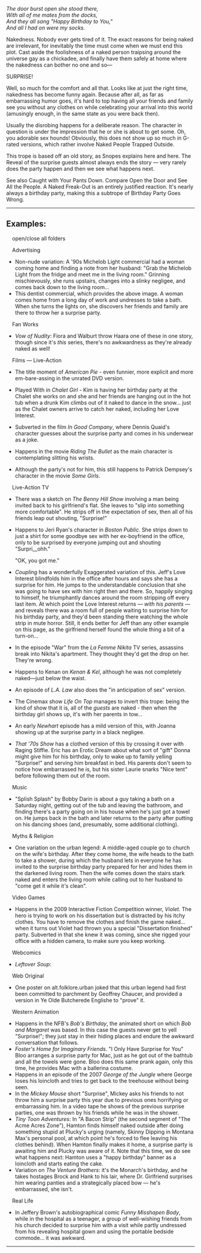 _The door burst open she stood there,  
With all of me mates from the docks,  
And they all sang "Happy Birthday to You,"  
And all I had on were my socks._

Nakedness. Nobody ever gets tired of it. The exact reasons for being naked are irrelevant, for inevitably the time must come when we must end this plot. Cast aside the foolishness of a naked person traipsing around the universe gay as a chickadee, and finally have them safely at home where the nakedness can bother no one and so—

SURPRISE!

Well, so much for the comfort and all that. Looks like at just the right time, nakedness has become funny again. Because after all, as far as embarrassing humor goes, it's hard to top having all your friends and family see you without any clothes on while celebrating your arrival into this world (amusingly enough, in the same state as you were back then).

Usually the disrobing happens for a deliberate reason. The character in question is under the impression that he or she is about to get some. Oh, you adorable sex hounds! Obviously, this does not show up so much in G-rated versions, which rather involve Naked People Trapped Outside.

This trope is based off an old story, as Snopes explains here and here. The Reveal of the surprise guests almost always ends the story — very rarely does the party happen and then we see what happens next.

See also Caught with Your Pants Down. Compare Open the Door and See All the People. A Naked Freak-Out is an entirely justified reaction. It's nearly always a birthday party, making this a subtrope of Birthday Party Goes Wrong.

___

## Examples:

    open/close all folders 

    Advertising 

-   Non-nude variation: A '90s Michelob Light commercial had a woman coming home and finding a note from her husband: "Grab the Michelob Light from the fridge and meet me in the living room." Grinning mischievously, she runs upstairs, changes into a slinky negligee, and comes back down to the living room...
-   This dentist commercial, which provides the above image. A woman comes home from a long day of work and undresses to take a bath. When she turns the lights on, she discovers her friends and family are there to throw her a surprise party.

    Fan Works 

-   _Vow of Nudity_: Fiora and Walburt throw Haara one of these in one story, though since it's _this_ series, there's no awkwardness as they're already naked as well!

    Films — Live-Action 

-   The title moment of _American Pie_ - even funnier, more explicit and more em-bare-assing in the unrated DVD version.
-   Played With in _Chalet Girl_ - Kim is having her birthday party at the Chalet she works on and she and her friends are hanging out in the hot tub when a drunk Kim climbs out of it naked to dance in the snow... just as the Chalet owners arrive to catch her naked, including her Love Interest.

-   Subverted in the film _In Good Company_, where Dennis Quaid's character guesses about the surprise party and comes in his underwear as a joke.
-   Happens in the movie _Riding The Bullet_ as the main character is contemplating slitting his wrists.
-   Although the party's not for him, this still happens to Patrick Dempsey's character in the movie _Some Girls_.

    Live-Action TV 

-   There was a sketch on _The Benny Hill Show_ involving a man being invited back to his girlfriend's flat. She leaves to "slip into something more comfortable". He strips off in the expectation of sex, then all of his friends leap out shouting, "Surprise!"
-   Happens to Jeri Ryan's character in _Boston Public_. She strips down to just a shirt for some goodbye sex with her ex-boyfriend in the office, only to be surprised by everyone jumping out and shouting "Surpri\_\_ohh."
    
    "OK, you got me."
    
-   _Coupling_ has a wonderfully Exaggerated variation of this. Jeff's Love Interest blindfolds him in the office after hours and says she has a surprise for him. He jumps to the understandable conclusion that she was going to have sex with him right then and there. So, happily singing to himself, he triumphantly dances around the room stripping off every last item. At which point the Love Interest returns — _with his parents_ — and reveals there was a room full of people waiting to surprise him for his birthday party, and they'd been standing there watching the whole strip in mute horror. Still, it ends better for Jeff than any other example on this page, as the girlfriend herself found the whole thing a bit of a turn-on...
-   In the episode "War" from the _La Femme Nikita_ TV series, assassins break into Nikita's apartment. They thought they'd get the drop on her. They're wrong.
-   Happens to Kenan on _Kenan & Kel_, although he was not completely naked—just below the waist.
-   An episode of _L.A. Law_ also does the "in anticipation of sex" version.
-   The Cinemax show _Life On Top_ manages to invert this trope: being the kind of show that it is, all of the _guests_ are naked - then when the birthday girl shows up, it's with her parents in tow...
-   An early _Newhart_ episode has a mild version of this, with Joanna showing up at the surprise party in a black negligee.
-   _That '70s Show_ has a clothed version of this by crossing it over with Raging Stiffie. Eric has an Erotic Dream about what sort of "gift" Donna might give him for his birthday, only to wake up to family yelling "Surprise!" and serving him breakfast in bed. His parents don't seem to notice how embarrassed he is, but his sister Laurie snarks "Nice tent" before following them out of the room.

    Music 

-   "Splish Splash" by Bobby Darin is about a guy taking a bath on a Saturday night, getting out of the tub and leaving the bathroom, and finding there's a party going on in his house when he's just got a towel on. He jumps back in the bath and later returns to the party after putting on his dancing shoes (and, presumably, some additional clothing).

    Myths & Religion 

-   One variation on the urban legend: A middle-aged couple go to church on the wife's birthday. After they come home, the wife heads to the bath to take a shower, during which the husband lets in everyone he has invited to the surprise birthday party prepared for her and hides them in the darkened living room. Then the wife comes down the stairs stark naked and enters the living room while calling out to her husband to "come get it while it's clean".

    Video Games 

-   Happens in the 2009 Interactive Fiction Competition winner, _Violet_. The hero is trying to work on his dissertation but is distracted by his itchy clothes. You have to remove the clothes and finish the game naked... when it turns out Violet had thrown you a special "Dissertation finished" party. Subverted in that she knew it was coming, since she rigged your office with a hidden camera, to make sure you keep working.

    Webcomics 

-   _Leftover Soup_:

    Web Original 

-   One poster on alt.folklore.urban joked that this urban legend had first been committed to parchment by Geoffrey Chaucer, and provided a version in Ye Olde Butcherede Englishe to "prove" it.

    Western Animation 

-   Happens in the NFB's _Bob's Birthday_, the animated short on which _Bob and Margaret_ was based. In this case the guests never get to yell "Surprise!"; they just stay in their hiding places and endure the awkward conversation that follows.
-   _Foster's Home for Imaginary Friends_. "I Only Have Surprise for You" Bloo arranges a surprise party for Mac, just as he got out of the bathtub and all the towels were gone. Bloo does this same prank again, only this time, he provides Mac with a ballerina costume.
-   Happens in an episode of the 2007 _George of the Jungle_ where George loses his loincloth and tries to get back to the treehouse without being seen.
-   In the _Mickey Mouse_ short "Surprise", Mickey asks his friends to not throw him a surprise party this year due to previous ones horrifying or embarrassing him. In a video tape he shows of the previous surprise parties, one was thrown by his friends while he was in the shower.
-   _Tiny Toon Adventures_: In "A Bacon Strip" (the second segment of "The Acme Acres Zone"), Hamton finds himself naked outside after doing something stupid at Plucky's urging (namely, Skinny Dipping in Montana Max's personal pool, at which point he's forced to flee leaving his clothes behind). When Hamton finally makes it home, a surprise party is awaiting him and Plucky was aware of it. Note that this time, we do see what happens next: Hamton uses a "happy birthday" banner as a loincloth and starts eating the cake.
-   Variation on _The Venture Brothers_: it's the Monarch's birthday, and he takes hostages Brock and Hank to his lair, where Dr. Girlfriend surprises him wearing panties and a strategically placed bow — he's embarrassed, she isn't.

    Real Life 

-   In Jeffery Brown's autobiographical comic _Funny Misshapen Body_, while in the hospital as a teenager, a group of well-wishing friends from his church decided to surprise him with a visit while partly undressed from his revealing hospital gown and using the portable bedside commode... it was awkward.

___